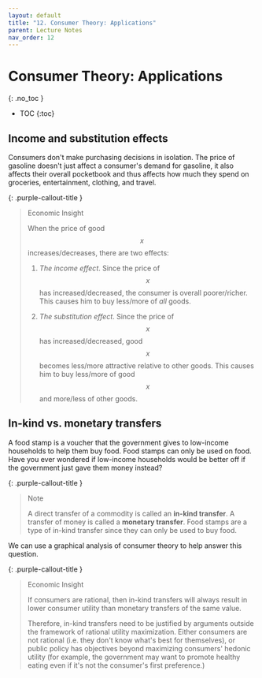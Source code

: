 ```yaml
---
layout: default
title: "12. Consumer Theory: Applications"
parent: Lecture Notes
nav_order: 12
---
```


# Consumer Theory: Applications
{: .no_toc }

- TOC
{:toc}

## Income and substitution effects

Consumers don't make purchasing decisions in isolation. The price of gasoline doesn't just affect a consumer's demand for gasoline, it also affects their overall pocketbook and thus affects how much they spend on groceries, entertainment, clothing, and travel.




{: .purple-callout-title }
> Economic Insight
>
> When the price of good $$x$$ increases/decreases, there are two effects:
>
> 1. *The income effect*. Since the price of $$x$$ has increased/decreased, the consumer is overall poorer/richer. This causes him to buy less/more of *all* goods.
>
> 2. *The substitution effect*. Since the price of $$x$$ has increased/decreased, good $$x$$ becomes less/more attractive relative to other goods. This causes him to buy less/more of good $$x$$ and more/less of other goods.



## In-kind vs. monetary transfers

A food stamp is a voucher that the government gives to low-income households to help them buy food. Food stamps can only be used on food. Have you ever wondered if low-income households would be better off if the government just gave them money instead?

{: .purple-callout-title }
> Note
>
> A direct transfer of a commodity is called an **in-kind transfer**. A transfer of money is called a **monetary transfer**. Food stamps are a type of in-kind transfer since they can only be used to buy food.


We can use a graphical analysis of consumer theory to help answer this question.



{: .purple-callout-title }
> Economic Insight
>
> If consumers are rational, then in-kind transfers will always result in lower consumer utility than monetary transfers of the same value. 
>
> Therefore, in-kind transfers need to be justified by arguments outside the framework of rational utility maximization. Either consumers are not rational (i.e. they don't know what's best for themselves), or public policy has objectives beyond maximizing consumers' hedonic utility (for example, the government may want to promote healthy eating even if it's not the consumer's first preference.)